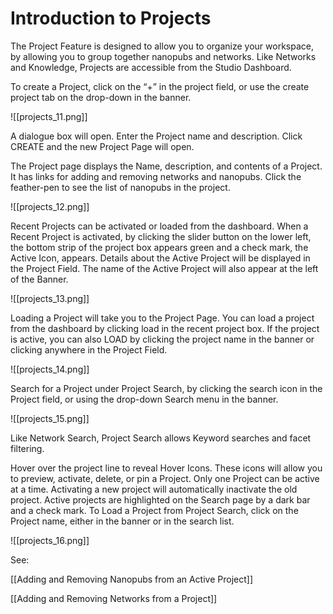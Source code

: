 # Introduction to Projects

The Project Feature is designed to allow you to organize your workspace, by allowing you to group together nanopubs and networks. Like Networks and Knowledge, Projects are accessible from the Studio Dashboard.

To create a Project, click on the “+” in the project field, or use the create project tab on the drop-down in the banner.

![[projects_11.png]]

A dialogue box will open. Enter the Project name and description. Click CREATE and the new Project Page will open.
   
The Project page displays the Name, description, and contents of a Project. It has links for adding and removing networks and nanopubs. Click the feather-pen to see the list of nanopubs in the project.

![[projects_12.png]]
 
Recent Projects can be activated or loaded from the dashboard. When a Recent Project is activated, by clicking the slider button on the lower left, the bottom strip of the project box appears green and a check mark, the Active Icon, appears. Details about the Active Project will be displayed in the Project Field. The name of the Active Project will also appear at the left of the Banner.

![[projects_13.png]]

Loading a Project will take you to the Project Page. You can load a project from the dashboard by clicking load in the recent project box. If the project is active, you can also LOAD by clicking the project name in the banner or clicking anywhere in the Project Field.

![[projects_14.png]]

Search for a Project under Project Search, by clicking the search icon in the Project field, or using the drop-down Search menu in the banner.

![[projects_15.png]]

Like Network Search, Project Search allows Keyword searches and facet filtering.

Hover over the project line to reveal Hover Icons. These icons will allow you to preview, activate, delete, or pin a Project. Only one Project can be active at a time. Activating a new project will automatically inactivate the old project. Active projects are highlighted on the Search page by a dark bar and a check mark. To Load a Project from Project Search, click on the Project name, either in the banner or in the search list.

![[projects_16.png]]

See:

[[Adding and Removing Nanopubs from an Active Project]]

[[Adding and Removing Networks from a Project]]

